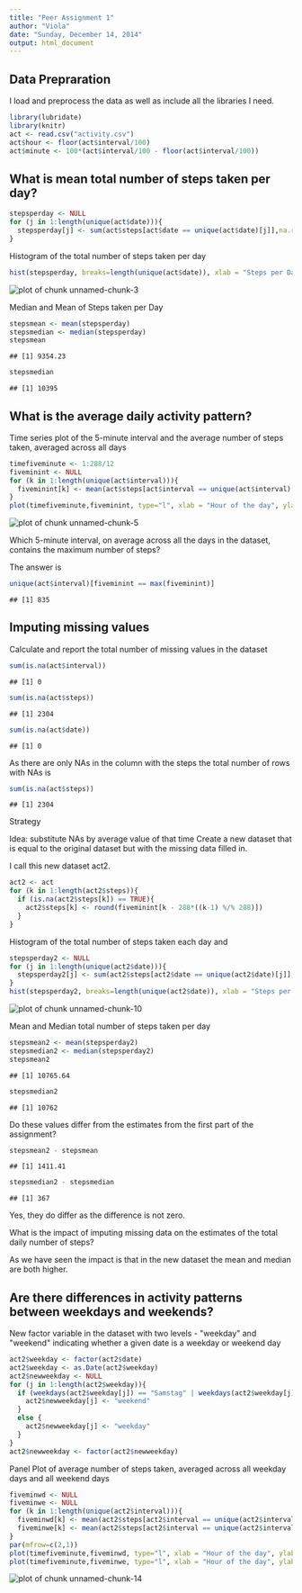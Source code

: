 ```yaml
---
title: "Peer Assignment 1"
author: "Viola"
date: "Sunday, December 14, 2014"
output: html_document
---
```


Data Prepraration
---

I load and preprocess the data as well as include all the libraries I need. 


```r
library(lubridate)
library(knitr)
act <- read.csv("activity.csv")
act$hour <- floor(act$interval/100)
act$minute <- 100*(act$interval/100 - floor(act$interval/100))
```

What is mean total number of steps taken per day?
---

```r
stepsperday <- NULL
for (j in 1:length(unique(act$date))){
  stepsperday[j] <- sum(act$steps[act$date == unique(act$date)[j]],na.rm=TRUE)
}
```

Histogram of the total number of steps taken per day


```r
hist(stepsperday, breaks=length(unique(act$date)), xlab = "Steps per Day", main = "Steps per Day")
```

![plot of chunk unnamed-chunk-3](figure/unnamed-chunk-3-1.png) 

Median and Mean of Steps taken per Day


```r
stepsmean <- mean(stepsperday)
stepsmedian <- median(stepsperday)
stepsmean
```

```
## [1] 9354.23
```

```r
stepsmedian
```

```
## [1] 10395
```

What is the average daily activity pattern?
---

Time series plot of the 5-minute interval and the average number of steps taken, averaged across all days


```r
timefiveminute <- 1:288/12
fiveminint <- NULL
for (k in 1:length(unique(act$interval))){
  fiveminint[k] <- mean(act$steps[act$interval == unique(act$interval)[k]], na.rm=TRUE)
}
plot(timefiveminute,fiveminint, type="l", xlab = "Hour of the day", ylab = "Average number of steps taken", main = "Average daily activity pattern")
```

![plot of chunk unnamed-chunk-5](figure/unnamed-chunk-5-1.png) 

Which 5-minute interval, on average across all the days in the dataset, contains the maximum number of steps?

The answer is


```r
unique(act$interval)[fiveminint == max(fiveminint)]
```

```
## [1] 835
```

Imputing missing values
---

Calculate and report the total number of missing values in the dataset


```r
sum(is.na(act$interval))
```

```
## [1] 0
```

```r
sum(is.na(act$steps))
```

```
## [1] 2304
```

```r
sum(is.na(act$date))
```

```
## [1] 0
```

As there are only NAs in the column with the steps the total number of rows with NAs is


```r
sum(is.na(act$steps))
```

```
## [1] 2304
```

Strategy

Idea: substitute NAs by average value of that time
Create a new dataset that is equal to the original dataset but with the missing data filled in.

I call this new dataset act2.


```r
act2 <- act
for (k in 1:length(act2$steps)){
  if (is.na(act2$steps[k]) == TRUE){
    act2$steps[k] <- round(fiveminint[k - 288*((k-1) %/% 288)])
  }  
}
```

Histogram of the total number of steps taken each day and 


```r
stepsperday2 <- NULL
for (j in 1:length(unique(act2$date))){
  stepsperday2[j] <- sum(act2$steps[act2$date == unique(act2$date)[j]],na.rm=TRUE)
}
hist(stepsperday2, breaks=length(unique(act2$date)), xlab = "Steps per Day", main = "Steps per Day after Manipulating Dataset")
```

![plot of chunk unnamed-chunk-10](figure/unnamed-chunk-10-1.png) 

Mean and Median total number of steps taken per day


```r
stepsmean2 <- mean(stepsperday2)
stepsmedian2 <- median(stepsperday2)
stepsmean2
```

```
## [1] 10765.64
```

```r
stepsmedian2
```

```
## [1] 10762
```

Do these values differ from the estimates from the first part of the assignment? 


```r
stepsmean2 - stepsmean
```

```
## [1] 1411.41
```

```r
stepsmedian2 - stepsmedian
```

```
## [1] 367
```

Yes, they do differ as the difference is not zero. 

What is the impact of imputing missing data on the estimates of the total daily number of steps?

As we have seen the impact is that in the new dataset the mean and median are both higher.

Are there differences in activity patterns between weekdays and weekends?
---

New factor variable in the dataset with two levels - "weekday" and "weekend" indicating whether a given date is a weekday or weekend day


```r
act2$weekday <- factor(act2$date)
act2$weekday <- as.Date(act2$weekday)
act2$newweekday <- NULL 
for (j in 1:length(act2$weekday)){
  if (weekdays(act2$weekday[j]) == "Samstag" | weekdays(act2$weekday[j]) == "Sonntag"){
    act2$newweekday[j] <- "weekend"
  }
  else {
    act2$newweekday[j] <- "weekday"
  }
}
act2$newweekday <- factor(act2$newweekday)
```

Panel Plot of average number of steps taken, averaged across all weekday days and all weekend days


```r
fiveminwd <- NULL
fiveminwe <- NULL
for (k in 1:length(unique(act2$interval))){
  fiveminwd[k] <- mean(act2$steps[act2$interval == unique(act2$interval)[k] & act2$newweekday == "weekday"], na.rm=TRUE)
  fiveminwe[k] <- mean(act2$steps[act2$interval == unique(act2$interval)[k] & act2$newweekday == "weekend"], na.rm=TRUE)
}
par(mfrow=c(2,1))
plot(timefiveminute,fiveminwd, type="l", xlab = "Hour of the day", ylab = "Average number of steps taken", main = "Average daily activity pattern on weekday")
plot(timefiveminute,fiveminwe, type="l", xlab = "Hour of the day", ylab = "Average number of steps taken", main = "Average daily activity pattern on weekend")
```

![plot of chunk unnamed-chunk-14](figure/unnamed-chunk-14-1.png) 
